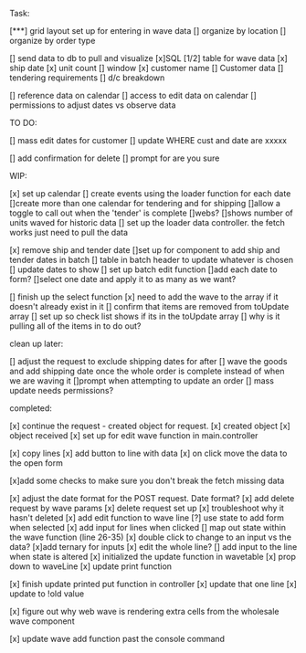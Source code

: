 Task:

[***] grid layout set up for entering in wave data
    [] organize by location
    [] organize by order type

[] send data to db to pull and visualize
    [x]SQL
        [1/2] table for wave data
            [x] ship date
            [x] unit count
            [] window
            [x] customer name
        [] Customer data
            [] tendering requirements
            [] d/c breakdown

[] reference data on calendar
    [] access to edit data on calendar
    [] permissions to adjust dates vs observe data


TO DO:


[] mass edit dates for customer
    []  update WHERE cust and date are xxxxx

[] add confirmation for delete
    [] prompt for are you sure


WIP:

[x] set up calendar
    [] create events using the loader function for each date
    []create more than one calendar for tendering and for shipping
        []allow a toggle to call out when the 'tender' is complete
    []webs?
        []shows number of units waved for historic data
    [] set up the loader data controller. the fetch works just need to pull the data

[x] remove ship and tender date
[]set up for component to add ship and tender dates in batch
    [] table in batch header to update whatever is chosen
        [] update dates to show
    [] set up batch edit function
        []add each date to form? 
            []select one date and apply it to as many as we want?

[] finish up the select function
    [x] need to add the wave to the array if it doesn't already exist in it
    [] confirm that items are removed from toUpdate array
    [] set up so check list shows if its in the toUpdate array
    [] why is it pulling all of the items in to do out?


clean up later:


[] adjust the request to exclude shipping dates for after
    [] wave the goods and add shipping date once the whole order is complete instead of when we are waving it
[]prompt when attempting to update an order 
    [] mass update needs permissions?

completed:

[x] continue the request - created object for request.
    [x] created object
        [x] object received
        [x] set up for edit wave function in main.controller

[x] copy lines
    [x] add button to line with data
        [x] on click move the data to the open form 

[x]add some checks to make sure you don't break the fetch missing data

[x] adjust the date format for the POST request. Date format?
[x] add delete request by wave params
    [x] delete request set up
    [x] troubleshoot why it hasn't deleted
[x] add edit function to wave line
    [?] use state to add form when selected
        [x] add input for lines when clicked
        [] map out state within the wave function (line 26-35)
        [x] double click to change to an input vs the data?
        [x]add ternary for inputs
    [x] edit the whole line?
    [] add input to the line when state is altered
    [x] initialized the update function in wavetable
        [x] prop down to waveLine
[x] update print function

[x] finish update printed put function in controller
    [x] update that one line
        [x] update to !old value

[x] figure out why web wave is rendering extra cells from the wholesale wave component


[x] update wave add function past the console command